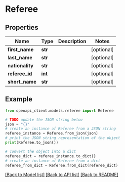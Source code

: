 # Referee


## Properties

Name | Type | Description | Notes
------------ | ------------- | ------------- | -------------
**first_name** | **str** |  | [optional] 
**last_name** | **str** |  | [optional] 
**nationality** | **str** |  | [optional] 
**referee_id** | **int** |  | [optional] 
**short_name** | **str** |  | [optional] 

## Example

```python
from openapi_client.models.referee import Referee

# TODO update the JSON string below
json = "{}"
# create an instance of Referee from a JSON string
referee_instance = Referee.from_json(json)
# print the JSON string representation of the object
print(Referee.to_json())

# convert the object into a dict
referee_dict = referee_instance.to_dict()
# create an instance of Referee from a dict
referee_from_dict = Referee.from_dict(referee_dict)
```
[[Back to Model list]](../README.md#documentation-for-models) [[Back to API list]](../README.md#documentation-for-api-endpoints) [[Back to README]](../README.md)


